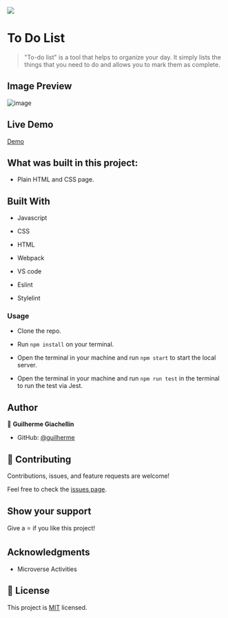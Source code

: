 ![](https://img.shields.io/badge/Microverse-blueviolet)

# To Do List

> "To-do list" is a tool that helps to organize your day. It simply lists the things that you need to do and allows you to mark them as complete.

## Image Preview
![image]()

##  Live Demo
[Demo]()

## What was built in this project:

- Plain HTML and CSS page.

## Built With

- Javascript

- CSS

- HTML

- Webpack

- VS code

- Eslint

- Stylelint

### Usage

- Clone the repo.

- Run `npm install` on your terminal.

- Open the terminal in your machine and run `npm start` to start the local server.

- Open the terminal in your machine and run `npm run test` in the terminal to run the test via Jest.

## Author

👤 **Guilherme Giachellin**

- GitHub: [@guilherme](https://github.com/GuilhermeGiachellin)

## 🤝 Contributing

Contributions, issues, and feature requests are welcome!

Feel free to check the [issues page](https://github.com/GuilhermeGiachellin/To-Do-List/issues).


## Show your support

Give a ⭐️ if you like this project!


## Acknowledgments

- Microverse Activities


## 📝 License

This project is [MIT](https://github.com/GuilhermeGiachellin/To-Do-List/blob/main/LICENSE) licensed.
